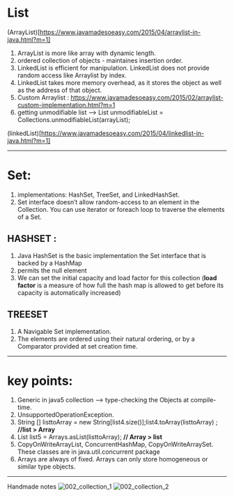 # List
(ArrayList)[https://www.javamadesoeasy.com/2015/04/arraylist-in-java.html?m=1]

1. ArrayList is more like array with dynamic length.
2. ordered collection of objects - maintaines insertion order.
3. LinkedList is efficient for manipulation. LinkedList does not provide random access like Arraylist by index.
4. LinkedList takes more memory overhead, as it stores the object as well as the address of that object.
5. Custom Arraylist : https://www.javamadesoeasy.com/2015/02/arraylist-custom-implementation.html?m=1
6. getting unmodifiable list --> List<String> unmodifiableList = Collections.unmodifiableList(arrayList);

(linkedList)[https://www.javamadesoeasy.com/2015/04/linkedlist-in-java.html?m=1]

***

# Set:
1. implementations: HashSet, TreeSet, and LinkedHashSet. 
2. Set interface doesn’t allow random-access to an element in the Collection. You can use iterator or foreach loop to traverse the elements of a Set.
	
## HASHSET :
1. Java HashSet is the basic implementation the Set interface that is backed by a HashMap
2. permits the null element
3. We can set the initial capacity and load factor for this collection
(**load factor** is a measure of how full the hash map is allowed to get before its capacity is automatically increased)
	
## TREESET
1. A Navigable Set implementation.
2. The elements are ordered using their natural ordering, or by a Comparator provided at set creation time.


***

# key points:
1. Generic in java5 collection --> type-checking the Objects at compile-time.
2. UnsupportedOperationException.
3. String [] listtoArray = new String[list4.size()];list4.toArray(listtoArray) ;  **//list >  Array**
4. List<String> list5 = Arrays.asList(listtoArray); **// Array >  list**
5. CopyOnWriteArrayList, ConcurrentHashMap, CopyOnWriteArraySet. These classes are in java.util.concurrent package
6. Arrays are always of fixed. Arrays can only store homogeneous or similar type objects.

***
Handmade notes
![002_collection_1](https://github.com/lekhrajdinkar/CoreJAVA/blob/master/notes/002_COLLECTION/1.jpg)
![002_collection_2](https://github.com/lekhrajdinkar/CoreJAVA/blob/master/notes/002_COLLECTION/2.jpg)